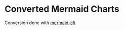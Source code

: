 # Converted Mermaid Charts

Conversion done with [mermaid-cli](https://github.com/mermaid-js/mermaid-cli).
